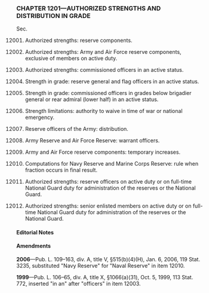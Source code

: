 ### **CHAPTER 1201—AUTHORIZED STRENGTHS AND DISTRIBUTION IN GRADE** ###

Sec.

12001. Authorized strengths: reserve components.

12002. Authorized strengths: Army and Air Force reserve components, exclusive of members on active duty.

12003. Authorized strengths: commissioned officers in an active status.

12004. Strength in grade: reserve general and flag officers in an active status.

12005. Strength in grade: commissioned officers in grades below brigadier general or rear admiral (lower half) in an active status.

12006. Strength limitations: authority to waive in time of war or national emergency.

12007. Reserve officers of the Army: distribution.

12008. Army Reserve and Air Force Reserve: warrant officers.

12009. Army and Air Force reserve components: temporary increases.

12010. Computations for Navy Reserve and Marine Corps Reserve: rule when fraction occurs in final result.

12011. Authorized strengths: reserve officers on active duty or on full-time National Guard duty for administration of the reserves or the National Guard.

12012. Authorized strengths: senior enlisted members on active duty or on full-time National Guard duty for administration of the reserves or the National Guard.

#### **Editorial Notes** ####

#### Amendments ####

**2006**—Pub. L. 109–163, div. A, title V, §515(b)(4)(H), Jan. 6, 2006, 119 Stat. 3235, substituted "Navy Reserve" for "Naval Reserve" in item 12010.

**1999**—Pub. L. 106–65, div. A, title X, §1066(a)(31), Oct. 5, 1999, 113 Stat. 772, inserted "in an" after "officers" in item 12003.